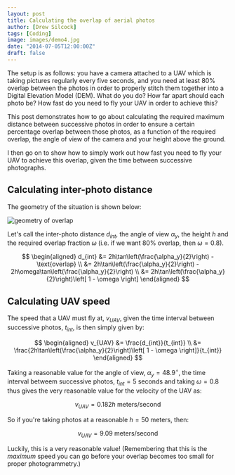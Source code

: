 ```yaml
---
layout: post
title: Calculating the overlap of aerial photos
author: [Drew Silcock]
tags: [Coding]
image: images/demo4.jpg
date: "2014-07-05T12:00:00Z"
draft: false
---
```


The setup is as follows: you have a camera attached to a UAV which is taking pictures regularly every five seconds, and you need at least 80% overlap between the photos in order to properly stitch them together into a Digital Elevation Model (DEM). What do you do? How far apart should each photo be? How fast do you need to fly your UAV in order to achieve this?

This post demonstrates how to go about calculating the required maximum distance between successive photos in order to ensure a certain percentage overlap between those photos, as a function of the required overlap, the angle of view of the camera and your height above the ground.

I then go on to show how to simply work out how fast you need to fly your UAV to achieve this overlap, given the time between successive photographs.

<!--more-->

## Calculating inter-photo distance

The geometry of the situation is shown below:

![geometry of overlap](/public/media/calculating-overlap/overlap.svg)

Let's call the inter-photo distance $d_{int}$, the angle of view $\alpha_y$, the height $h$ and the required overlap fraction $\omega$ (i.e. if we want 80% overlap, then $\omega = 0.8$).

$$
\begin{aligned}
d_{int} &= 2h\tan\left(\frac{\alpha_y}{2}\right) - \text{overlap} \\
        &= 2h\tan\left(\frac{\alpha_y}{2}\right) - 2h\omega\tan\left(\frac{\alpha_y}{2}\right) \\
        &= 2h\tan\left(\frac{\alpha_y}{2}\right)\left[ 1 - \omega \right]
\end{aligned}
$$

## Calculating UAV speed

The speed that a UAV must fly at, $v_{UAV}$, given the time interval between successive photos, $t_{int}$, is then simply given by:

$$
\begin{aligned}
v_{UAV} &= \frac{d_{int}}{t_{int}} \\
        &= \frac{2h\tan\left(\frac{\alpha_y}{2}\right)\left[ 1 - \omega \right]}{t_{int}}
\end{aligned}
$$

Taking a reasonable value for the angle of view, $\alpha_y = 48.9^{\circ}$, the time interval betweem successive photos, $t_{int} = 5$ seconds and taking $\omega = 0.8$ thus gives the very reasonable value for the velocity of the UAV as:

$$
v_{UAV} = 0.182h ~ \text{meters/second}
$$

So if you're taking photos at a reasonable $h = 50$ meters, then:

$$
v_{UAV} = 9.09 ~ \text{meters/second}
$$

Luckily, this is a very reasonable value! (Remembering that this is the *maximum* speed you can go before your overlap becomes too small for proper photogrammetry.)
